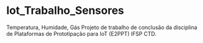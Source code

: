 # Iot_Trabalho_Sensores
Temperatura, Humidade, Gás
Projeto de trabalho de conclusão da disciplina de Plataformas de Prototipação para IoT (E2PPT) IFSP CTD.
